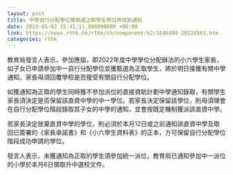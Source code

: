 ```yaml
---
layout: post
title: 中學自行分配學位獲甄選正取學生明日將收到通知
date: 2022-05-03 15:41:11.000000000 +08:00
link: https://news.rthk.hk/rthk/ch/component/k2/1646808-20220503.htm
categories: rthk
---
```


教育局發言人表示，參加應屆，即2022年度中學學位分配辦法的小六學生家長，如子女已申請參加中一自行分配學位並獲甄選為正取學生，將於明日接獲有關中學通知。家長毋須回覆學校是否接受有關自行分配學位。
    
如獲通知為正取的學生同時獲不參加派位的直接資助計劃中學通知錄取，有關學生家長須決定是否保留該直資中學的中一學位。若家長決定保留該學位，則毋須理會在自行分配學位階段錄取其子女的中學的通知，並會按既定機制獲派該直資中學。

若家長決定放棄直資中學的學位，則必須於本月12日或之前通知該直資中學及取回已簽署的《家長承諾書》和《小六學生資料表》的正本，方可保留自行分配學位階段成功申請的學位。
 
發言人表示，未獲通知為正取的學生須參加統一派位，教育局已通知參加中一派位的小學於本月6日領取升中選校文件。

